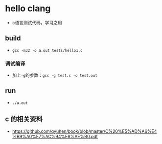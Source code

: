 # hello clang
* c语言测试代码，学习之用

## build
* `gcc -m32 -o a.out tests/hello1.c`

### 调试编译
* 加上`-g`的参数：`gcc -g test.c -o test.out`

## run
* `./a.out`

## c 的相关资料
* https://github.com/qyuhen/book/blob/master/C%20%E5%AD%A6%E4%B9%A0%E7%AC%94%E8%AE%B0.pdf
